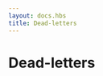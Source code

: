 ```yaml
---
layout: docs.hbs
title: Dead-letters
---
```

# Dead-letters

<!--Messages which cannot be delivered (and for which this can be ascertained) will be delivered to a synthetic actor called /deadLetters. This delivery happens on a best-effort basis; it may fail even within the local process (e.g. during actor termination). Messages sent via unreliable network transports will be lost without turning up as dead letters.

## What Should I Use Dead Letters For?
The main use of this facility is for debugging, especially if an actor send does not arrive consistently (where usually inspecting the dead letters will tell you that the sender or recipient was set wrong somewhere along the way). In order to be useful for this purpose it is good practice to avoid sending to deadLetters where possible, i.e. run your application with a suitable dead letter logger (see more below) from time to time and clean up the log output. This exercise—like all else—requires judicious application of common sense: it may well be that avoiding to send to a terminated actor complicates the sender’s code more than is gained in debug output clarity.

The dead letter service follows the same rules with respect to delivery guarantees as all other message sends, hence it cannot be used to implement guaranteed delivery.

## How do I Receive Dead Letters?
An actor can subscribe to type DeadLetter on the event stream, see `EventStream` for how to do that. The subscribed actor will then receive all dead letters published in the (local) system from that point onwards. Dead letters are not propagated over the network, if you want to collect them in one place you will have to subscribe one actor per network node and forward them manually. Also consider that dead letters are generated at that node which can determine that a send operation is failed, which for a remote send can be the local system (if no network connection can be established) or the remote one (if the actor you are sending to does not exist at that point in time).

## Dead Letters Which are (Usually) not Worrisome
Every time an actor does not terminate by its own decision, there is a chance that some messages which it sends to itself are lost. There is one which happens quite easily in complex shutdown scenarios that is usually benign: `Stop` message dropped means that two stop requests were given, but of course only one can succeed. In the same vein, you might see `Stop` messages from children while stopping a hierarchy of actors turning up in dead letters if the parent is still watching the child when the parent terminates.-->